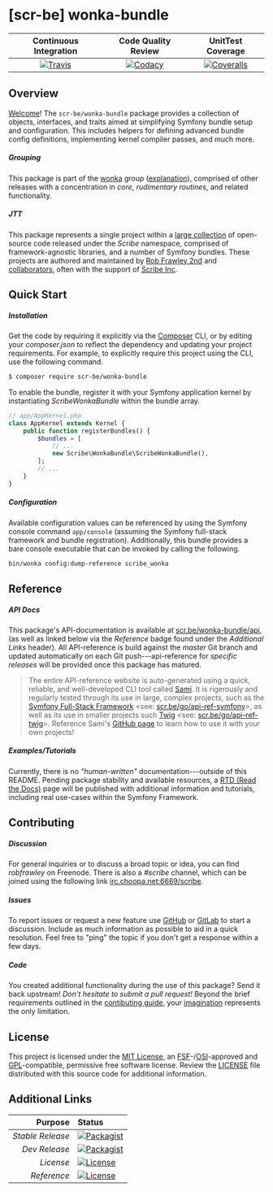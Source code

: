 # [scr-be] wonka-bundle

| Continuous Integration |   Code Quality Review   |    UnitTest Coverage    |
|:----------------------:|:-----------------------:|:-----------------------:|
| [![Travis](https://scr.be/wonka-bundle/travis_shield)](https://scr.be/wonka-bundle/travis) | [![Codacy](https://scr.be/wonka-bundle/codacy_shield)](https://scr.be/wonka-bundle/codacy) | [![Coveralls](https://scr.be/wonka-bundle/coveralls_shield)](https://scr.be/wonka-bundle/coveralls) |

## Overview

[Welcome](https://scr.be/go/readme_welcome)!
The `scr-be/wonka-bundle` package provides
a collection of objects, interfaces, and traits aimed at simplifying Symfony bundle setup and configuration. This includes helpers for defining advanced bundle config definitions, implementing kernel compiler passes, and much more.

##### Grouping

This package is part of the [wonka](https://scr.be/wonka-bundle/group)
group ([explanation](https://scr.be/wonka-bundle/group_explanation)),
comprised of other releases with a concentration in 
*core, rudimentary routines*,
and related functionality.

##### JTT

This package represents a single project within a
[large collection](https://scr.be/go/explore) of open-source code released
under the *Scribe* namespace, comprised of framework-agnostic libraries,
and a number of Symfony bundles. These projects are authored and maintained
by [Rob Frawley 2nd](https://scr.be/rmf) and 
[collaborators](https://scr.be/wonka-bundle/github_collaborators),
often with the support of [Scribe Inc](https://scr.be/go/scribe-home).

## Quick Start

##### Installation

Get the code by requiring it explicitly via the [Composer](https://getcomposer.com)
CLI, or by editing your *composer.json* to reflect the dependency and updating
your project requirements. For example, to explicitly require this project using
the CLI, use the following command.

```bash
$ composer require scr-be/wonka-bundle
```

To enable the bundle, register it with your Symfony application kernel by
instantiating *ScribeWonkaBundle* within the bundle array.

```php
// app/AppKernel.php
class AppKernel extends Kernel {
    public function registerBundles() {
        $bundles = [
            // ...
            new Scribe\WonkaBundle\ScribeWonkaBundle(),
        ];
        // ...
    }
}
```

##### Configuration

Available configuration values can be referenced by using the Symfony console command
`app/console` (assuming the Symfony full-stack framework and bundle registration).
Additionally, this bundle provides a bare console executable that can be invoked by calling
the following.

```bash
bin/wonka config:dump-reference scribe_wonka
```

## Reference

##### API Docs

This package's API-documentation is available at [scr.be/wonka-bundle/api](https://scr.be/wonka-bundle/api),
(as well as linked below via the *Reference* badge found under the *Additional Links*
header). All API-reference is build against the *master* Git branch and updated
automatically on each Git push---api-reference for *specific releases* will
be provided once this package has matured.

> The entire API-reference website is auto-generated using a quick,
> reliable, and well-developed CLI tool called [Sami](https://scr.be/go/sami).
> It is rigerously and regularly tested through its use in large, complex projects,
> such as the [Symfony Full-Stack Framework](https://scr.be/go/symfony) 
> <see: [scr.be/go/api-ref-symfony](https://scr.be/go/symfony-api)>, as well
> as its use in smaller projects such
> [Twig](https://scr.be/go/sami-twig)
> <see: [scr.be/go/api-ref-twig](https://scr.be/go/twig-api)>.
> Reference Sami's [GitHub page](https://scr.be/go/sami) to learn how to use
> it with your own projects!

##### Examples/Tutorials

Currently, there is no *"human-written"* documentation---outside of this README.
Pending package stability and available resources, a
[RTD (Read the Docs)](https://scr.be/go/rtd) page will be published with
additional information and tutorials, including real use-cases within the Symfony
Framework.

## Contributing

##### Discussion

For general inquiries or to discuss a broad topic or idea, you can find
*robfrawley* on Freenode. There is also a *#scribe* channel, which can
be joined using the following link
[irc.choopa.net:6669/scribe](irc://irc.choopa.net:6669/scribe).

##### Issues

To report issues or request a new feature use
[GitHub](https://scr.be/wonka-bundle/github_issues)
or [GitLab](https://scr.be/wonka-bundle/gitlab_issues)
to start a discussion. Include as much information as possible to aid in
a quick resolution. Feel free to "ping" the topic if you don't get a
response within a few days.

##### Code

You created additional functionality during the use of this package? Send
it back upstream! *Don't hesitate to submit a pull request!* Beyond the
brief requirements outlined in the
[contibuting guide](https://scr.be/wonka-bundle/contributing),
your [imagination](https://scr.be/go/readme_imagination)
represents the only limitation.

## License

This project is licensed under the
[MIT License](https://scr.be/go/mit), an
[FSF](https://scr.be/go/fsf)-/[OSI](https://scr.be/go/osi)-approved
and [GPL](https://scr.be/go/gpl)-compatible, permissive free software
license. Review the
[LICENSE](https://scr.be/wonka-bundle/license)
file distributed with this source code for additional information.

## Additional Links

|       Purpose | Status        |
|--------------:|:--------------|
| *Stable Release*    | [![Packagist](https://scr.be/wonka-bundle/packagist_shield)](https://scr.be/wonka-bundle/packagist) |
| *Dev Release*    | [![Packagist](https://scr.be/wonka-bundle/packagist_pre_shield)](https://scr.be/wonka-bundle/packagist) |
| *License*    | [![License](https://scr.be/wonka-bundle/license_shield)](https://scr.be/wonka-bundle/license) |
| *Reference*  | [![License](https://scr.be/wonka-bundle/api_shield)](https://scr.be/wonka-bundle/api) |
